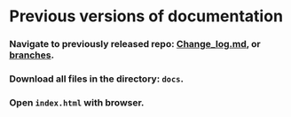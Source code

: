 # Previous versions of documentation



### Navigate to previously released repo: [Change_log.md](Change_log.md), or [branches](https://github.com/jzhang-github/AGAT/branches).

### Download all files in the directory: `docs`.

### Open `index.html` with browser.



